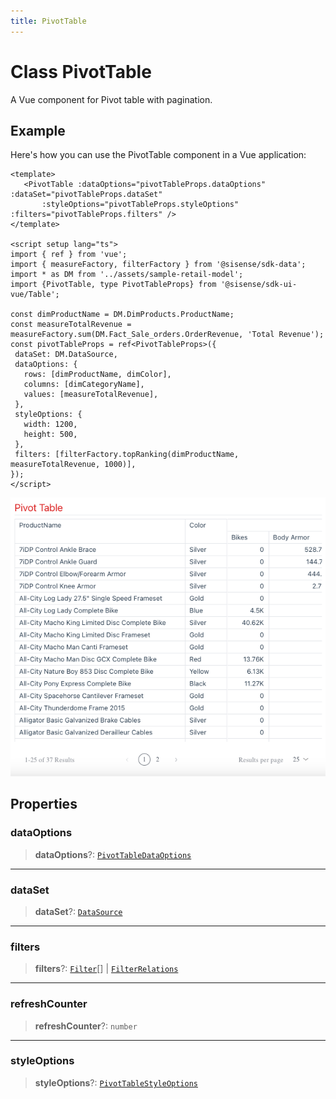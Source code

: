```yaml
---
title: PivotTable
---
```


# Class PivotTable <Badge type="alpha" text="Alpha" />

A Vue component for Pivot table with pagination.

## Example

Here's how you can use the PivotTable component in a Vue application:
```vue
<template>
   <PivotTable :dataOptions="pivotTableProps.dataOptions" :dataSet="pivotTableProps.dataSet"
       :styleOptions="pivotTableProps.styleOptions" :filters="pivotTableProps.filters" />
</template>

<script setup lang="ts">
import { ref } from 'vue';
import { measureFactory, filterFactory } from '@sisense/sdk-data';
import * as DM from '../assets/sample-retail-model';
import {PivotTable, type PivotTableProps} from '@sisense/sdk-ui-vue/Table';

const dimProductName = DM.DimProducts.ProductName;
const measureTotalRevenue = measureFactory.sum(DM.Fact_Sale_orders.OrderRevenue, 'Total Revenue');
const pivotTableProps = ref<PivotTableProps>({
 dataSet: DM.DataSource,
 dataOptions: {
   rows: [dimProductName, dimColor],
   columns: [dimCategoryName],
   values: [measureTotalRevenue],
 },
 styleOptions: {
   width: 1200,
   height: 500,
 },
 filters: [filterFactory.topRanking(dimProductName, measureTotalRevenue, 1000)],
});
</script>
```
<img src="../../../img/vue-pivot-table-example.png" width="800px" />

## Properties

### dataOptions

> **dataOptions**?: [`PivotTableDataOptions`](../interfaces/interface.PivotTableDataOptions.md)

***

### dataSet

> **dataSet**?: [`DataSource`](../../sdk-data/type-aliases/type-alias.DataSource.md)

***

### filters

> **filters**?: [`Filter`](../../sdk-data/interfaces/interface.Filter.md)[] \| [`FilterRelations`](../../sdk-data/interfaces/interface.FilterRelations.md)

***

### refreshCounter

> **refreshCounter**?: `number`

***

### styleOptions

> **styleOptions**?: [`PivotTableStyleOptions`](../interfaces/interface.PivotTableStyleOptions.md)
